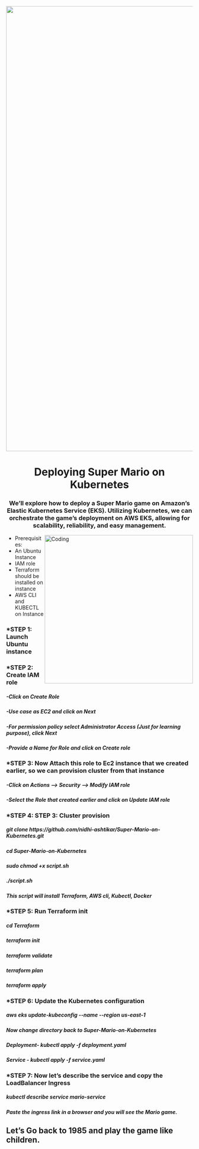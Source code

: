 <img align="center" width="1200" src="https://upload.wikimedia.org/wikipedia/commons/thumb/0/05/Mario_Series_Logo.svg/800px-Mario_Series_Logo.svg.png">


<h1 align="center">Deploying Super Mario on Kubernetes</h1>

<h3 align="center">We’ll explore how to deploy a Super Mario game on Amazon’s Elastic Kubernetes Service (EKS). Utilizing Kubernetes, we can orchestrate the game’s deployment on AWS EKS, allowing for scalability, reliability, and easy management.</h3>


<img align="right" alt="Coding" width="400" src="https://i.pinimg.com/originals/e7/26/c7/e726c74ac081eed50feee1433d12c998.gif">


- Prerequisites:
- An Ubuntu Instance
- IAM role
- Terraform should be installed on instance
- AWS CLI and KUBECTL on Instance



<h3 align="left">*STEP 1: Launch Ubuntu instance</h3>

<h3 align="left">*STEP 2: Create IAM role</h3>

<h5 align="left">    -Click on Create Role</h5>
<h5 align="left">    -Use case as EC2 and click on Next</h5>
<h5 align="left">    -For permission policy select Administrator Access (Just for learning purpose), click Next</h5>
<h5 align="left">    -Provide a Name for Role and click on Create role</h5>

<h3 align="left">*STEP 3: Now Attach this role to Ec2 instance that we created earlier, so we can provision cluster from that instance</h3>
<h5 align="left">    -Click on Actions –> Security –> Modify IAM role</h5>
<h5 align="left">    -Select the Role that created earlier and click on Update IAM role</h5>



<h3 align="left">*STEP 4: STEP 3: Cluster provision</h3>
<h5 align="left"> git clone https://github.com/nidhi-ashtikar/Super-Mario-on-Kubernetes.git</h5>
<h5 align="left"> cd Super-Mario-on-Kubernetes </h5>
<h5 align="left"> sudo chmod +x script.sh</h5>
<h5 align="left"> ./script.sh</h5>
<h5 align="left">This script will install Terraform, AWS cli, Kubectl, Docker </h5>


<h3 align="left">*STEP 5: Run Terraform init  </h3>
<h5 align="left"> cd Terraform </h5>
<h5 align="left"> terraform init</h5>
<h5 align="left"> terraform validate </h5>
<h5 align="left"> terraform plan </h5>
<h5 align="left"> terraform apply  </h5>



<h3 align="left">*STEP 6: Update the Kubernetes configuration </h3>
<h5 align="left"> aws eks update-kubeconfig --name <EKS_NAME> --region us-east-1 </h5>
<h5 align="left"> Now change directory back to Super-Mario-on-Kubernetes </h5>
<h5 align="left"> Deployment- kubectl apply -f deployment.yaml </h5>
<h5 align="left">Service - kubectl apply -f service.yaml </h5>


<h3 align="left">*STEP 7: Now let’s describe the service and copy the LoadBalancer Ingress </h3>

<h5 align="left"> kubectl describe service mario-service </h5>
<h5 align="left"> Paste the ingress link in a browser and you will see the Mario game. </h5>

<h2 align="left"> Let’s Go back to 1985 and play the game like children.</h2>

